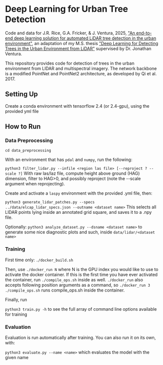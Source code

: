 # Deep Learning for Urban Tree Detection

Code and data for J.R. Rice, G.A. Fricker, & J. Ventura, 2025, ["An end-to-end deep learning solution for automated LiDAR tree detection in the urban environment"](https://doi.org/10.1016/j.ophoto.2025.100092), an adaptation of my M.S. thesis ["Deep Learning for Detecting Trees in the Urban Environment from LiDAR"](https://digitalcommons.calpoly.edu/theses/2569/) supervised by Dr. Jonathan Ventura.

This repository provides code for detection of trees in the urban environment from LIDAR and multispectral imagery. The network backbone is a modified PointNet and PointNet2 architecture, as developed by Qi et al. 2017.

## Setting Up

Create a conda environment with tensorflow 2.4 (or 2.4-gpu), using the provided yml file


## How to Run

### Data Preprocessing

`cd data_preprocessing`

With an environment that has `pdal` and `numpy`, run the following:

`python3 filter_lidar.py --infile <region las file> [--reproject ? --scale ?]` 
With raw las/laz file, compute height above ground (HAG) dimension, filter to HAG>0, and possibly reproject (note the --scale argument when reprojecting).

Create and activate a `laspy` environment with the provided .yml file, then:

`python3 generate_lidar_patches.py --specs ../data/elcap_lidar_specs.json --outname <dataset name>`
This selects all LIDAR points lying inside an annotated grid square, and saves it to a .npy file.

Optionally:
`python3 analyze_dataset.py --dsname <dataset name>` to generate some nice diagnostic plots and such, inside `data/lidar/<dataset name>`


### Training

First time only: `./docker_build.sh`

Then, use `./docker_run N` where N is the GPU index you would like to use to activate the docker container. If this is the first time you have ever activated the container, run `./compile_ops.sh` inside as well. `./docker_run` also accepts following position arguments as a command, so `./docker_run 3 ./compile_ops.sh` runs compile_ops.sh inside the container.

Finally, run

`python3 train.py -h` to see the full array of command line options available for training


### Evaluation

Evaluation is run automatically after training. You can also run it on its own, with:

`python3 evaluate.py --name <name>` which evaluates the model with the given name
